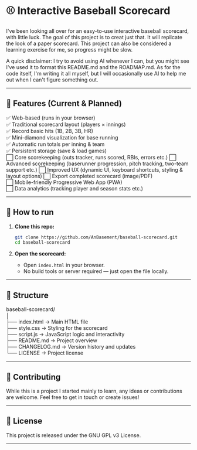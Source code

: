 # ⚾ Interactive Baseball Scorecard  

I've been looking all over for an easy-to-use interactive baseball scorecard, with little luck.
The goal of this project is to creat just that. It will replicate the look of a paper scorecard.
This project can also be considered a learning exercise for me, so progress might be slow.

A quick disclaimer: I try to avoid using AI whenever I can, but you might see I've used it to format this README.md and the ROADMAP.md.
As for the code itself, I'm writing it all myself, but I will occasionally use AI to help me out when I can't figure something out.

---

## 🎯 Features (Current & Planned)  

✅ Web-based (runs in your browser)  
✅ Traditional scorecard layout (players × innings)  
✅ Record basic hits (1B, 2B, 3B, HR)  
✅ Mini-diamond visualization for base running  
✅ Automatic run totals per inning & team  
✅ Persistent storage (save & load games)  
⬜ Core scorekeeping (outs tracker, runs scored, RBIs, errors etc.)
⬜ Advanced scorekeeping (baserunner progression, pitch tracking, two-team support etc.)
⬜ Improved UX (dynamic UI, keyboard shortcuts, styling & layout options)
⬜ Export completed scorecard (image/PDF)  
⬜ Mobile-friendly Progressive Web App (PWA)  
⬜ Data analytics (tracking player and season stats etc.)

---

## 🚀 How to run  

1. **Clone this repo:**  
   ```bash
   git clone https://github.com/AnBasement/baseball-scorecard.git  
   cd baseball-scorecard
   ```
   
2. **Open the scorecard:**  
   - Open `index.html` in your browser.  
   - No build tools or server required — just open the file locally.

---

## 📂 Structure  

baseball-scorecard/  
│  
├── index.html                → Main HTML file  
├── style.css                 → Styling for the scorecard  
├── script.js                 → JavaScript logic and interactivity  
├── README.md                 → Project overview  
├── CHANGELOG.md              → Version history and updates  
└── LICENSE                   → Project license

---

## 🤝 Contributing  

While this is a project I started mainly to learn, any ideas or contributions are welcome. Feel free to get in touch or create issues!

---

## 📜 License  

This project is released under the GNU GPL v3 License.  

---
